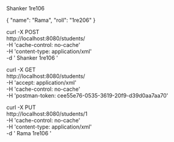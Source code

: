 <Student>
    <name>Shanker</name>
    <roll>1re106</roll>
</Student>

{
  "name": "Rama",
  "roll": "1re206"
}

curl -X POST \
http://localhost:8080/students/ \
-H 'cache-control: no-cache' \
-H 'content-type: application/xml' \
-d '<Student>
<name>Shanker</name>
<roll>1re106</roll>
</Student>'

curl -X GET \
http://localhost:8080/students/ \
-H 'accept: application/xml' \
-H 'cache-control: no-cache' \
-H 'postman-token: cee55e76-0535-3619-20f9-d39d0aa7aa70'


curl -X PUT \
http://localhost:8080/students/1 \
-H 'cache-control: no-cache' \
-H 'content-type: application/xml' \
-d '<Student>
<name>Rama</name>
<roll>1re106</roll>
</Student>'
